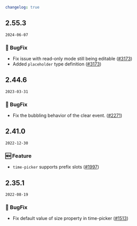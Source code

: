 ```yaml
changelog: true
```

## 2.55.3

`2024-06-07`

### 🐛 BugFix

- Fix issue with read-only mode still being editable ([#3173](https://github.com/arco-design/arco-design-vue/pull/3173))
- Added `placeholder` type definition ([#3173](https://github.com/arco-design/arco-design-vue/pull/3173))


## 2.44.6

`2023-03-31`

### 🐛 BugFix

- Fix the bubbling behavior of the clear event. ([#2271](https://github.com/arco-design/arco-design-vue/pull/2271))


## 2.41.0

`2022-12-30`

### 🆕 Feature

- `time-picker` supports prefix slots ([#1997](https://github.com/arco-design/arco-design-vue/pull/1997))


## 2.35.1

`2022-08-19`

### 🐛 BugFix

- Fix default value of size property in time-picker ([#1513](https://github.com/arco-design/arco-design-vue/pull/1513))

